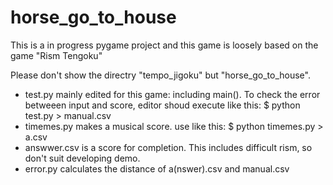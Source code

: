 # horse_go_to_house
This is a in progress pygame project and this game is loosely based on the game "Rism Tengoku"

Please don't show the directry "tempo_jigoku" but "horse_go_to_house".

- test.py mainly edited for this game: including main(). To check the error betweeen input and score, 
editor shoud execute like this: $ python test.py > manual.csv
- timemes.py makes a musical score. use like this: $ python timemes.py > a.csv 
- answwer.csv is a score for completion. This includes difficult rism, so don't suit developing demo.
- error.py calculates the distance of a(nswer).csv and manual.csv 
